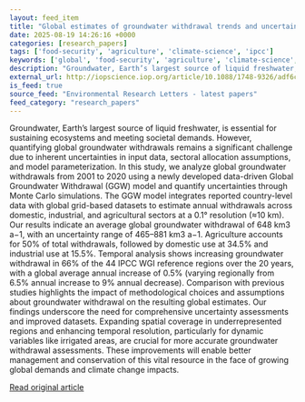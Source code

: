 ```yaml
---
layout: feed_item
title: "Global estimates of groundwater withdrawal trends and uncertainties"
date: 2025-08-19 14:26:16 +0000
categories: [research_papers]
tags: ['food-security', 'agriculture', 'climate-science', 'ipcc']
keywords: ['global', 'food-security', 'agriculture', 'climate-science', 'estimates', 'ipcc', 'groundwater']
description: "Groundwater, Earth’s largest source of liquid freshwater, is essential for sustaining ecosystems and meeting societal demands"
external_url: http://iopscience.iop.org/article/10.1088/1748-9326/adf6ca
is_feed: true
source_feed: "Environmental Research Letters - latest papers"
feed_category: "research_papers"
---
```


Groundwater, Earth’s largest source of liquid freshwater, is essential for sustaining ecosystems and meeting societal demands. However, quantifying global groundwater withdrawals remains a significant challenge due to inherent uncertainties in input data, sectoral allocation assumptions, and model parameterization. In this study, we analyze global groundwater withdrawals from 2001 to 2020 using a newly developed data-driven Global Groundwater Withdrawal (GGW) model and quantify uncertainties through Monte Carlo simulations. The GGW model integrates reported country-level data with global grid-based datasets to estimate annual withdrawals across domestic, industrial, and agricultural sectors at a 0.1° resolution (≈10 km). Our results indicate an average global groundwater withdrawal of 648 km3 a−1, with an uncertainty range of 465–881 km3 a−1. Agriculture accounts for 50% of total withdrawals, followed by domestic use at 34.5% and industrial use at 15.5%. Temporal analysis shows increasing groundwater withdrawal in 66% of the 44 IPCC WGI reference regions over the 20 years, with a global average annual increase of 0.5% (varying regionally from 6.5% annual increase to 9% annual decrease). Comparison with previous studies highlights the impact of methodological choices and assumptions about groundwater withdrawal on the resulting global estimates. Our findings underscore the need for comprehensive uncertainty assessments and improved datasets. Expanding spatial coverage in underrepresented regions and enhancing temporal resolution, particularly for dynamic variables like irrigated areas, are crucial for more accurate groundwater withdrawal assessments. These improvements will enable better management and conservation of this vital resource in the face of growing global demands and climate change impacts.

[Read original article](http://iopscience.iop.org/article/10.1088/1748-9326/adf6ca)
